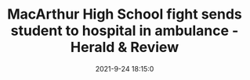 ---
"title": "MacArthur High School fight sends student to hospital in ambulance - Herald & Review"
"date": "2021-9-24 18:15:0"
"feed_name": "GOOGLENEWSDRILLING"
"feed_website": "https://news.google.com/search?q=drilling%2Bincident&hl=en-US&gl=US&ceid=US:en"
"feed_rss": "https://news.google.com/rss/search?q=drilling%2Bincident&hl=en-US&gl=US&ceid=US:en"
"link": "https://herald-review.com/news/local/education/macarthur-high-school-fight-sends-student-to-hospital-in-ambulance/article_8d20d8c0-be10-5d1e-a139-cffdc0996dd3.html"
"file": "_posts/2021-1-1-b8c85c782d082678dcc03f2501d983d24503d93b.md"
"accident": "0"
"drilling": "0"
"dead": "0"
"injured": "0"
"where": "unknown site"
---